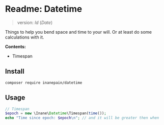 # Readme: Datetime

> version: $Id$ ($Date$)

Things to help you bend space and time to your will. Or at least do some calculations with it.

**Contents:**

 - Timespan

## Install

`composer require inanepain/datetime`

## Usage

```php
// Timespan
$epoch = new \Inane\Datetime\Timespan(time());
echo "Time since epoch: $epoch\n"; // and it will be greater then when this was written: 52y 33w 6d 19h 9m 47s
```

